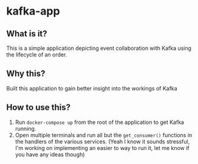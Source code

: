 # kafka-app

## What is it?
This is a simple application depicting event collaboration with Kafka using the lifecycle of an order.

## Why this?
Built this application to gain better insight into the workings of Kafka

## How to use this?
1. Run `docker-compose up` from the root of the application to get Kafka running.
2. Open multiple terminals and run all but the `get_consumer()` functions in the handlers of the various services. 
(Yeah I know it sounds stressful, I'm working on implementing an easier to way to run it, let me know if you have any ideas though)
